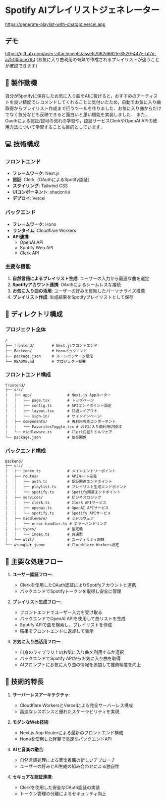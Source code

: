 # Spotify AIプレイリストジェネレーター 

https://generate-playlist-with-chatgpt.vercel.app

## デモ
https://github.com/user-attachments/assets/062d6625-8520-447e-bf7d-a75135bce790
(お気に入り曲利用の有無で作成されるプレイリストが違うことが確認できます)
## 🎯 製作動機

自分がSpotifyに保存したお気に入り曲をAIに投げると，おすすめのアーティストを良い精度でレコメンドしてくれることに気付いたため，自動でお気に入り曲取得からプレイリスト作成まで行うツールを作りました．お気に入り曲からだけでなく気分なども反映できると面白いと思い機能を実装しました．
また，Oauthによる認証/認可の流れの学習や，認証サービスClerkやOpenAI APIの使用方法について学習することも目的としています．

## 💻 技術構成

### フロントエンド
- **フレームワーク**: Next.js 
- **認証**: Clerk（OAuthによるSpotify認証）
- **スタイリング**: Tailwind CSS
- **UIコンポーネント**: shadcn/ui
- **デプロイ**: Vercel

### バックエンド
- **フレームワーク**: Hono
- **ランタイム**: Cloudflare Workers
- **API連携**:
  - OpenAI API 
  - Spotify Web API
  - Clerk API

### 主要な機能
1. **自然言語によるプレイリスト生成**: ユーザーの入力から最適な曲を選定
2. **Spotifyアカウント連携**: OAuthによるシームレスな接続
3. **お気に入り曲の活用**: ユーザーの好みを反映したパーソナライズ推薦
4. **プレイリスト作成**: 生成結果をSpotifyプレイリストとして保存

## 📂 ディレクトリ構成

### プロジェクト全体
```
/
├── frontend/        # Next.jsフロントエンド
├── Backend/         # Honoバックエンド
├── package.json     # ルートパッケージ設定
└── README.md        # プロジェクト概要
```

### フロントエンド構成
```
frontend/
├── src/
│   ├── app/                # Next.js Appルーター
│   │   ├── page.tsx        # トップページ
│   │   ├── config.ts       # APIエンドポイント設定
│   │   ├── layout.tsx      # 共通レイアウト
│   │   └── sign-in/        # サインインページ
│   ├── components/         # 再利用可能コンポーネント
│   │   └── FavoritesToggle.tsx # お気に入り曲利用切替UI
│   └── middleware.ts       # Clerk認証ミドルウェア
└── package.json            # 依存関係
```

### バックエンド構成
```
Backend/
├── src/
│   ├── index.ts            # メインエントリーポイント
│   ├── routes/             # APIルート定義
│   │   ├── auth.ts         # 認証関連エンドポイント
│   │   ├── playlist.ts     # プレイリスト生成エンドポイント
│   │   └── spotify.ts      # Spotify関連エンドポイント
│   ├── services/           # ビジネスロジック
│   │   ├── clerk.ts        # Clerk APIサービス
│   │   ├── openai.ts       # OpenAI APIサービス
│   │   └── spotify.ts      # Spotify APIサービス
│   ├── middleware/         # ミドルウェア
│   │   └── error-handler.ts # エラーハンドリング
│   ├── types/              # 型定義
│   │   └── index.ts        # 共通型
│   └── util/               # ユーティリティ関数
└── wrangler.jsonc          # Cloudflare Workers設定
```

## 🔄 主要な処理フロー

1. **ユーザー認証フロー**:
   - Clerkを使用したOAuth認証によりSpotifyアカウントと連携
   - バックエンドでSpotifyトークンを取得し安全に管理

2. **プレイリスト生成フロー**:
   - フロントエンドでユーザー入力を受け取る
   - バックエンドでOpenAI APIを使用して曲リストを生成
   - Spotify APIで曲を検索し、プレイリストを作成
   - 結果をフロントエンドに返却して表示

3. **お気に入り曲活用フロー**:
   - 自身のライブラリ上のお気に入り曲を利用するか選択
   - バックエンドでSpotify APIからお気に入り曲を取得
   - AIプロンプトにお気に入り曲の情報を追加して推薦精度を向上

## 🚀 技術的特長

1. **サーバーレスアーキテクチャ**:
   - Cloudflare WorkersとVercelによる完全サーバーレス構成
   - 高速なレスポンスと優れたスケーラビリティを実現

2. **モダンなWeb技術**:
   - Next.js App Routerによる最新のフロントエンド構成
   - Honoを使用した軽量で高速なバックエンドAPI

3. **AIと音楽の融合**:
   - 自然言語処理による音楽推薦の新しいアプローチ
   - ユーザーの好みとAI生成の組み合わせによる独自性

4. **セキュアな認証連携**:
   - Clerkを使用した安全なOAuth認証の実装
   - トークン管理の分離によるセキュリティ向上
